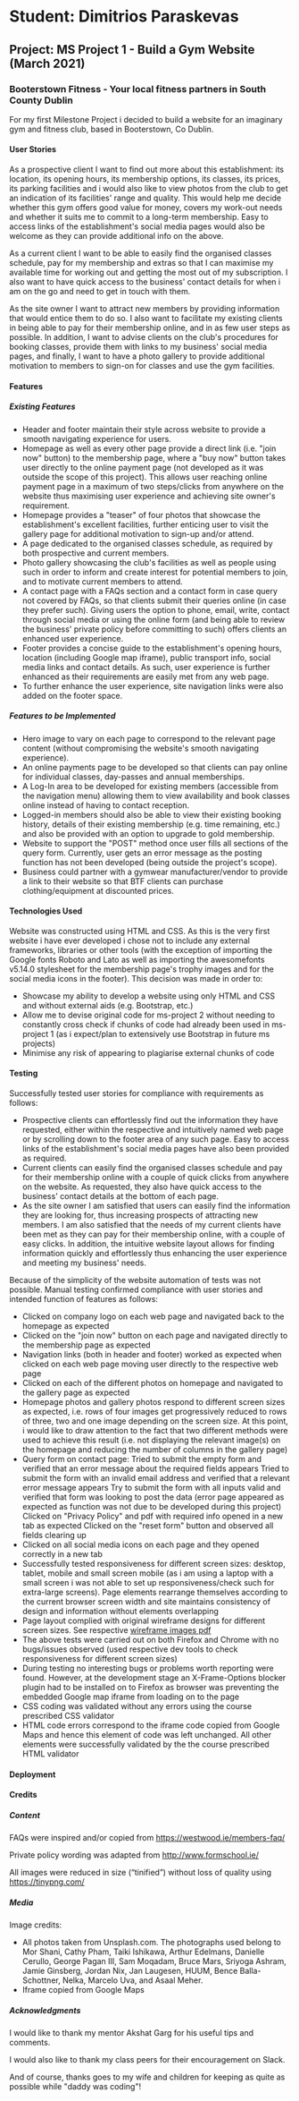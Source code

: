 # Student: Dimitrios Paraskevas
## Project: MS Project 1 - Build a Gym Website (March 2021)

### Booterstown Fitness - Your local fitness partners in South County Dublin
For my first Milestone Project i decided to build a website for an imaginary gym and fitness club, based in Booterstown, Co Dublin. 

#### User Stories
As a prospective client I want to find out more about this establishment: its location, its opening hours, its membership options, its classes, its prices,
its parking facilities and i would also like to view photos from the club to get an indication of its facilities' range and quality. This would help me decide whether this gym offers good value for money, covers my work-out needs and whether it suits me to commit to a long-term membership. Easy to access links of the establishment's social media pages would also be welcome as they can provide additional info on the above.

As a current client I want to be able to easily find the organised classes schedule, pay for my membership and extras so that I can maximise my available time for working out and getting the most out of my subscription. I also want to have quick access to the business' contact details for when i am on the go and need to get in touch with them.

As the site owner I want to attract new members by providing information that would entice them to do so. I also want to facilitate my existing clients in being able to pay for their membership online, and in as few user steps as possible. In addition, I want to advise clients on the club's procedures for booking classes, provide them with links to my business' social media pages, and finally, I want to have a photo gallery to provide additional motivation to members to sign-on for classes and use the gym facilities. 

#### Features
##### Existing Features
* Header and footer maintain their style across website to provide a smooth navigating experience for users. 
* Homepage as well as every other page provide a direct link (i.e. "join now" button) to the membership page, where a "buy now" button takes user directly to the online payment page (not developed as it was outside the scope of this project). This allows user reaching online payment page in a maximum of two steps/clicks from anywhere on the website thus maximising user experience and achieving site owner's requirement. 
* Homepage provides a "teaser" of four photos that showcase the establishment's excellent facilities, further enticing user to visit the gallery page for additional motivation to sign-up and/or attend.
* A page dedicated to the organised classes schedule, as required by both prospective and current members.
* Photo gallery showcasing the club's facilities as well as people using such in order to inform and create interest for potential members to join, and to motivate current members to attend.
* A contact page with a FAQs section and a contact form in case query not covered by FAQs, so that clients submit their queries online (in case they prefer such). Giving users the option to phone, email, write, contact through social media or using the online form (and being able to review the business' private policy before committing to such) offers clients an enhanced user experience.
* Footer provides a concise guide to the establishment's opening hours, location (including Google map iframe), public transport info, social media links and contact details. As such, user experience is further enhanced as their requirements are easily met from any web page.
* To further enhance the user experience, site navigation links were also added on the footer space.

##### Features to be Implemented
* Hero image to vary on each page to correspond to the relevant page content (without compromising the website's smooth navigating experience).
* An online payments page to be developed so that clients can pay online for individual classes, day-passes and annual memberships.
* A Log-In area to be developed for existing members (accessible from the navigation menu) allowing them to view availability and book classes online instead of having to contact reception. 
* Logged-in members should also be able to view their existing booking history, details of their existing membership (e.g. time remaining, etc.) and also be provided with an option to upgrade to gold membership.
* Website to support the "POST" method once user fills all sections of the query form. Currently, user gets an error message as the posting function has not been developed (being outside the project's scope).
* Business could partner with a gymwear manufacturer/vendor to provide a link to their website so that BTF clients can purchase clothing/equipment at discounted prices.

#### Technologies Used
Website was constructed using HTML and CSS. As this is the very first website i have ever developed i chose not to include any external frameworks, libraries or other tools (with the exception of importing the Google fonts Roboto and Lato as well as importing the awesomefonts v5.14.0 stylesheet for the membership page's trophy images and for the social media icons in the footer). This decision was made in order to:
  * Showcase my ability to develop a website using only HTML and CSS and without external aids (e.g. Bootstrap, etc.)
  * Allow me to devise original code for ms-project 2 without needing to constantly cross check if chunks of code had already been used in ms-project 1 (as i expect/plan to extensively use Bootstrap in future ms projects)
  * Minimise any risk of appearing to plagiarise external chunks of code

#### Testing
Successfully tested user stories for compliance with requirements as follows:
* Prospective clients can effortlessly find out the information they have requested, either within the respective and intuitively named web page or by scrolling down to the footer area of any such page. Easy to access links of the establishment's social media pages have also been provided as required.
* Current clients can easily find the organised classes schedule and pay for their membership online with a couple of quick clicks from anywhere on the website. As requested, they also have quick access to the business' contact details at the bottom of each page.
* As the site owner I am satisfied that users can easily find the information they are looking for, thus increasing prospects of attracting new members. I am also satisfied that the needs of my current clients have been met as they can pay for their membership online, with a couple of easy clicks. In addition, the intuitive website layout allows for finding information quickly and effortlessly thus enhancing the user experience and meeting my business' needs. 

Because of the simplicity of the website automation of tests was not possible. Manual testing confirmed compliance with user stories and intended function of features as follows:
* Clicked on company logo on each web page and navigated back to the homepage as expected
* Clicked on the "join now" button on each page and navigated directly to the membership page as expected
* Navigation links (both in header and footer) worked as expected when clicked on each web page moving user directly to the respective web page
* Clicked on each of the different photos on homepage and navigated to the gallery page as expected
* Homepage photos and gallery photos respond to different screen sizes as expected, i.e. rows of four images get progressively reduced to rows of three, two and one image depending on the screen size. At this point, i would like to draw attention to the fact that two different methods were used to achieve this result (i.e. not displaying the relevant image(s) on the homepage and reducing the number of columns in the gallery page)
* Query form on contact page:
  Tried to submit the empty form and verified that an error message about the required fields appears
  Tried to submit the form with an invalid email address and verified that a relevant error message appears
  Try to submit the form with all inputs valid and verified that form was looking to post the data (error page appeared as expected as function was not due to be developed during this project)
  Clicked on "Privacy Policy" and pdf with required info opened in a new tab as expected
  Clicked on the "reset form" button and observed all fields clearing up
* Clicked on all social media icons on each page and they opened correctly in a new tab
* Successfully tested responsiveness for different screen sizes: desktop, tablet, mobile and small screen mobile (as i am using a laptop with a small screen i was not able to set up responsiveness/check such for extra-large screens). Page elements rearrange themselves according to the current browser screen width and site maintains consistency of design and information without elements overlapping
* Page layout complied with original wireframe designs for different screen sizes. See respective [wireframe images pdf](assets/docs/wireframes.pdf)
* The above tests were carried out on both Firefox and Chrome with no bugs/issues observed (used respective dev tools to check responsiveness for different screen sizes)
* During testing no interesting bugs or problems worth reporting were found. However, at the development stage an X-Frame-Options blocker plugin had to be installed on to Firefox as browser was preventing the embedded Google map iframe from loading on to the page
* CSS coding was validated without any errors using the course prescribed CSS validator
* HTML code errors correspond to the iframe code copied from Google Maps and hence this element of code was left unchanged. All other elements were successfully validated by the the course prescribed HTML validator

#### Deployment

#### Credits
##### Content
FAQs were inspired and/or copied from https://westwood.ie/members-faq/

Private policy wording was adapted from http://www.formschool.ie/

All images were reduced in size (“tinified”) without loss of quality using https://tinypng.com/ 

##### Media
Image credits:
* All photos taken from Unsplash.com. The photographs used belong to Mor Shani, Cathy Pham, Taiki Ishikawa, Arthur Edelmans, Danielle Cerullo, George Pagan III, Sam Moqadam, Bruce Mars, Sriyoga Ashram, Jamie Ginsberg, Jordan Nix, Jan Laugesen, HUUM, Bence Balla-Schottner, Nelka, Marcelo Uva, and Asaal Meher.
* Iframe copied from Google Maps

##### Acknowledgments
I would like to thank my mentor Akshat Garg for his useful tips and comments.

I would also like to thank my class peers for their encouragement on Slack.

And of course, thanks goes to my wife and children for keeping as quite as possible while "daddy was coding"!
